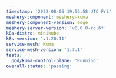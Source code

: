```yaml
---
timestamp: '2022-08-05 19:56:58 UTC Fri'
meshery-component: meshery-kuma
meshery-component-version: edge
meshery-server-version: 'v0.6.0-rc.6f'
k8s-distro: minikube
k8s-version: 'v1.20.11'
service-mesh: Kuma
service-mesh-version: '1.7.1'
tests:
  pod/kuma-control-plane: 'Running'
overall-status: 'passing'
---
```

